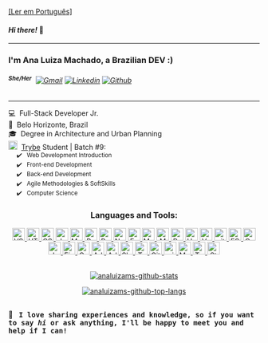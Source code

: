 [[Ler em Português]](https://github.com/analuizams/analuizams/blob/main/README-pt.md)

#### *Hi there!* 🤗

---
  
### I'm Ana Luiza Machado, a Brazilian DEV :)
###### <sup>**She/Her**</sup> &nbsp;[![Gmail](https://img.shields.io/badge/-Gmail-c14438?style=plastic&logo=Gmail&logoColor=white)](mailto:analuizamsalgado@gmail.com)&nbsp;[![Linkedin](https://img.shields.io/badge/-LinkedIn-blue?style=plastic&logo=Linkedin&logoColor=white)](https://www.linkedin.com/in/analuizamsalgado/?locale=en_US/)&nbsp;[![Github](https://img.shields.io/badge/-Github-000?style=plastic&logo=Github&logoColor=white)](https://github.com/analuizams)
<!-- website to generate badges: https://shields.io/ -->

---

💻 &nbsp;Full-Stack Developer Jr. <br>
📍 &nbsp;Belo Horizonte, Brazil  <br>
🎓 &nbsp;Degree in Architecture and Urban Planning  <br>
<a href="https://www.betrybe.com/"><img alt="trybe-Logo" height="18" src="https://media-exp1.licdn.com/dms/image/C4D0BAQFalja6B0Vl8A/company-logo_200_200/0/1625490679503?e=2159024400&v=beta&t=nqTaSKJaQJJZIhzEbWFriLCfSlgMlIxslVeGFdU54_o"></a>&nbsp; <a href="https://www.betrybe.com/">Trybe</a> Student | Batch #9:  <br>
  <sub>&nbsp;&nbsp;&nbsp;&nbsp; ✔️ &nbsp; Web Development Introduction</sub><br>
  <sub>&nbsp;&nbsp;&nbsp;&nbsp; ✔️ &nbsp; Front-end Development </sub><br>
  <sub>&nbsp;&nbsp;&nbsp;&nbsp; ✔️ &nbsp; Back-end Development</sub><br>
  <sub>&nbsp;&nbsp;&nbsp;&nbsp; ✔️ &nbsp; Agile Methodologies & SoftSkills</sub><br>
  <sub>&nbsp;&nbsp;&nbsp;&nbsp; ✔️ &nbsp; Computer Science</sub>



<div align="center">

### Languages and Tools:
  <a href="https://code.visualstudio.com/">
    <img alt="VScode" height="25" src="https://img.shields.io/badge/vs%20code-282C34.svg?style=for-the-badge&logo=visual-studio-code&logoColor=007ACC"/>
  </a>
  <a href="https://www.w3.org/html/" target="_blank">
      <img alt="HTML5 logo" height="25" src="https://img.shields.io/badge/html5-282C34.svg?style=for-the-badge&logo=html5&logoColor=E34F26" />
  </a>
  <a href="https://www.w3schools.com/css/" target="_blank">
    <img alt="CSS3" height="25" src="https://img.shields.io/badge/css3-282C34.svg?style=for-the-badge&logo=css3&logoColor=1572B6" />
  </a> 
  <a href="https://developer.mozilla.org/en-US/docs/Web/JavaScript/" target="_blank">
    <img alt="JavaScript" height="25" src="https://img.shields.io/badge/javascript-282C34.svg?style=for-the-badge&logo=javascript&logoColor=F7DF1E" />
  </a>
  <a href="https://www.markdownguide.org/" target="_blank">
    <img  alt="Markdown" height="25" src="https://img.shields.io/badge/markdown-282C34.svg?style=for-the-badge&logo=markdown&logoColor=white" />
  </a>
  <a href="https://reactjs.org/" target="_blank">
    <img alt="React" height="25" src="https://img.shields.io/badge/react-282C34.svg?style=for-the-badge&logo=react&logoColor=61DAFB" />
  </a>
  <a href="https://redux.js.org/" target="_blank">
    <img alt="Redux" height="25" src="https://img.shields.io/badge/redux-282C34.svg?style=for-the-badge&logo=redux&logoColor=764ABC" />
  </a>
  <a href="https://nodejs.org/" target="_blank">
    <img alt="Node.js" height="25" src="https://img.shields.io/badge/node.js-282C34.svg?style=for-the-badge&logo=node.js&logoColor=339933" />
  </a>
  <a href="https://expressjs.com/" target="_blank">
    <img alt="Express.js" height="25" src="https://img.shields.io/badge/express.js-282C34.svg?style=for-the-badge&logo=express&logoColor=FFFFFF" />
  </a>
  <a href="https://www.mysql.com/" target="_blank">
    <img alt="MySQL" height="25" src="https://img.shields.io/badge/mysql-282C34.svg?style=for-the-badge&logo=mysql&logoColor=white" />
  </a>
  <a href="https://www.mongodb.com/" target="_blank">
    <img alt="MongoDB" height="25" src="https://img.shields.io/badge/MongoDB-282C34.svg?style=for-the-badge&logo=mongodb&logoColor=47A248" />
  </a>
  <a href="https://postman.com/" target="_blank">
    <img alt="Postman" height="25" src="https://img.shields.io/badge/Postman-282C34?style=for-the-badge&logo=postman&logoColor=FF6C37" />
  </a>
  <a href="https://heroku.com/" target="_blank">
    <img alt="Heroku" height="25" src="https://img.shields.io/badge/heroku-282C34.svg?style=for-the-badge&logo=heroku&logoColor=6762a6" />
  </a>
  <a href="https://vercel.com/" target="_blank">
    <img alt="Vercel" height="25" src="https://img.shields.io/badge/vercel-282C34.svg?style=for-the-badge&logo=vercel&logoColor=%23000000" />
  </a>
  <a href="https://git-scm.com/" target="_blank">
    <img alt="git" height="25" src="https://img.shields.io/badge/git-282C34.svg?style=for-the-badge&logo=git&logoColor=F1502F" />
  </a>
  <a href="https://eslint.org/" target="_blank">
    <img alt="ESLint" height="25" src="https://img.shields.io/badge/ESLint-282C34?style=for-the-badge&logo=eslint&logoColor=4B3263" />
  </a>
  <a href="https://www.cypress.io/" target="_blank">
    <img alt="Cypress" height="25" src="https://img.shields.io/badge/-cypress-282C34?style=for-the-badge&logo=cypress&logoColor=058a5e" />
  </a>
  <a href="https://jestjs.io/" target="_blank">
    <img alt="Jest" height="25" src="https://img.shields.io/badge/-jest-282C34?style=for-the-badge&logo=jest&logoColor=C21325"  />
  </a>
  <a href="https://www.figma.com/" target="_blank">
    <img alt="Figma" height="25" src="https://img.shields.io/badge/figma-282C34.svg?style=for-the-badge&logo=figma&logoColor=%23F24E1E" />
  </a>
  <a href="https://www.canva.com/" target="_blank">
    <img alt="Canva" height="25" src="https://img.shields.io/badge/canva-282C34.svg?style=for-the-badge&logo=Canva&logoColor=%2300C4CC" />
  </a>
  <a href="https://www.adobe.com/in/products/illustrator.html" target="_blank">
    <img  alt="Adobe Illustrator" height="25" src="https://img.shields.io/badge/illustrator-282C34.svg?style=for-the-badge&logo=adobeillustrator&logoColor=%23FF9A00" />
  </a>
  <a href="https://www.adobe.com/in/products/photoshop.html" target="_blank">
    <img alt="Adobe Photoshop" height="25" src="https://img.shields.io/badge/photoshop-282C34.svg?style=for-the-badge&logo=adobephotoshop&logoColor=%2331A8FF" />
  </a>
  <a href="https://www.slack.com/" target="_blank">
    <img alt="Slack" height="25" src="https://img.shields.io/badge/slack-282C34?style=for-the-badge&logo=slack&logoColor=white" />
  </a>
  <a href="https://www.trello.com/" target="_blank">
    <img alt="Trello" height="25" src="https://img.shields.io/badge/trello-282C34.svg?style=for-the-badge&logo=Trello&logoColor=%23026AA7" />
  </a>
  <a href="https://www.github.com/" target="_blank">
    <img alt="GitHub" height="25" src="https://img.shields.io/badge/github-282C34.svg?style=for-the-badge&logo=github&logoColor=white" />
  </a>
  <a href="https://www.microsoft.com/en-us/windows/" target="_blank">
    <img alt="windows" height="25" src="https://img.shields.io/badge/windows-282C34?style=for-the-badge&logo=windows&logoColor=0078D6" />
  </a>
  <a href="https://www.apple.com/br/macos/big-sur/" target="_blank">
    <img alt="MacOS" height="25" src="https://img.shields.io/badge/macos-282C34?style=for-the-badge&logo=apple&logoColor=white" />
  </a>
    <a href="https://www.typescriptlang.org/" target="_blank">
    <img alt="Typescript" height="25" src="https://img.shields.io/badge/typescript-282C34.svg?style=for-the-badge&logo=typescript&logoColor=white" />
  </a>
      <a href="https://styled-components.com/" target="_blank">
    <img alt="Styled components" height="25" src="https://img.shields.io/badge/typescript-282C34.svg?style=for-the-badge&logo=typescript&logoColor=white" />
  </a>

  <br>
  <br>

  
<!-- github stats api: https://github.com/anuraghazra/github-readme-stats -->
  <a href="https://github.com/analuizams/">
    <p><img src="https://github-readme-stats.vercel.app/api?username=analuizams&show_icons=true&theme=vision-friendly-dark&hide_border=true&border_radius=15&count_private=true&title_color=ffffff" alt="analuizams-github-stats"></p>
    <p><img alt="analuizams-github-top-langs" src="https://github-readme-stats.vercel.app/api/top-langs/?username=analuizams&layout=compact&theme=vision-friendly-dark&hide_border=true&border_radius=15&langs_count=6&title_color=ffffff"></p>
  </a>
</div>
  
## 

💬 &nbsp; <samp> **I love sharing experiences and knowledge, so if you want to say *hi* or ask anything, I'll be happy to meet you and help if I can!** </samp>
